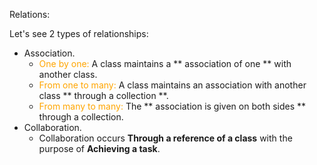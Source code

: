 


Relations:

Let's see 2 types of relationships:

- Association.
    - <span style="color:orange">One by one:</span> A class maintains a ** association of one ** with another class.
    - <span style="color:orange">From one to many:</span> A class maintains an association with another class ** through a collection **.
    - <span style="color:orange">From many to many:</span> The ** association is given on both sides ** through a collection.
- Collaboration.
    - Collaboration occurs **Through a reference of a class** with the purpose of **Achieving a task**. 